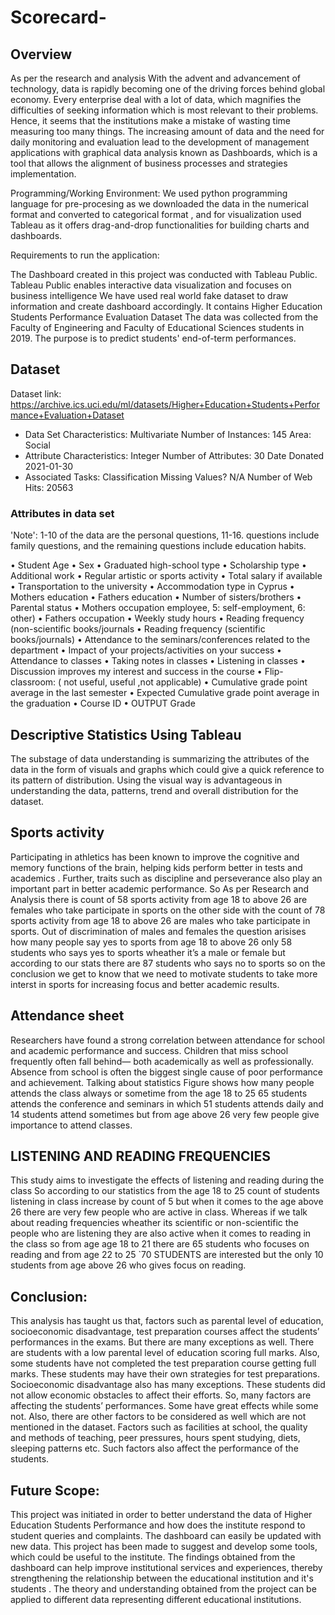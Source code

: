 # Scorecard-
## Overview
As per the research and analysis With the advent and advancement of technology, data is rapidly becoming one of the driving forces behind global economy. Every enterprise deal with a lot of data, which magnifies the difficulties of seeking information which is most relevant to their problems. Hence, it seems that the institutions make a mistake of wasting time measuring too many things. The increasing amount of data and the need for daily monitoring and evaluation lead to the development of management applications with graphical data analysis known as Dashboards, which is a tool that allows the alignment of business processes and strategies implementation.

Programming/Working Environment:
We  used python programming language for pre-procesing as we downloaded the data in the numerical format and converted to categorical format , and for visualization used Tableau  as it offers drag-and-drop functionalities for building charts and dashboards.

Requirements to run the application:

The Dashboard created in this project was conducted with Tableau Public. Tableau Public enables interactive data visualization and focuses on business intelligence
We have used real world fake dataset to draw information and create dashboard accordingly. It contains  Higher Education Students Performance Evaluation Dataset 
The data was collected from the Faculty of Engineering and Faculty of Educational Sciences students in 2019. The purpose is to predict students' end-of-term performances. 

## Dataset
Dataset link: https://archive.ics.uci.edu/ml/datasets/Higher+Education+Students+Performance+Evaluation+Dataset

* Data Set Characteristics:  	Multivariate	Number of Instances:	145	Area:	Social
* Attribute Characteristics:	Integer	Number of Attributes:	30	Date Donated	2021-01-30
* Associated Tasks:	Classification	Missing Values?	N/A	Number of Web Hits:	20563



### Attributes in data set 
'Note': 1-10 of the data are the personal questions, 11-16. questions include family questions, and the remaining questions include education habits.

•	Student Age 
•	Sex 
•	Graduated high-school type 
•	Scholarship type
•	Additional work
•	Regular artistic or sports activity
•	Total salary if available 
•	Transportation to the university
•	Accommodation type in Cyprus
•	Mothers education
•	Fathers education
•	Number of sisters/brothers 
•	Parental status
•	Mothers occupation employee, 5: self-employment, 6: other)
•	Fathers occupation
•	Weekly study hours
•	Reading frequency (non-scientific books/journals
•	Reading frequency (scientific books/journals)
•	Attendance to the seminars/conferences related to the department
•	Impact of your projects/activities on your success
•	Attendance to classes 
•	Taking notes in classes
•	Listening in classes
•	Discussion improves my interest and success in the course
•	Flip-classroom: ( not useful, useful ,not applicable)
•	Cumulative grade point average in the last semester 
•	Expected Cumulative grade point average in the graduation 
•	Course ID
•	OUTPUT Grade 

## Descriptive Statistics Using Tableau

The substage of data understanding is summarizing the attributes of the data in the form of visuals and graphs which could give a quick reference to its pattern of distribution. Using the visual way is advantageous in understanding the data, patterns, trend and overall distribution for the dataset.

## Sports activity 

Participating in athletics has been known to improve the cognitive and memory functions of the brain, helping kids perform better in tests and academics . Further, traits such as discipline and perseverance also play an important part in better academic performance.
So As per Research and Analysis there is count of 58 sports activity from age 18 to above 26 are  females who take participate in sports on the other side with the count of 78 sports activity from age 18 to above 26 are males who take participate in sports. 
Out of discrimination of males and females the question arisises how many people say yes to sports from age 18 to above 26 only 58 students who says yes to sports wheather it’s a male or female but according to our stats there are 87 students who says no to sports so on the conclusion we get to know that we need to motivate students to take more interst in sports for increasing focus and better academic results.

## Attendance sheet

Researchers have found a strong correlation between attendance for school and academic performance and success. Children that miss school frequently often fall behind— both academically as well as professionally. Absence from school is often the biggest single cause of poor performance and achievement. Talking about statistics Figure shows how many people attends the class always or sometime from the age 18 to 25 65 students attends the conference and seminars in which 51 students attends daily and 14 students attend sometimes but from age above 26 very few people give importance to attend classes.

## LISTENING AND READING FREQUENCIES 

This  study aims to investigate the effects of listening and reading  during the class
So according to our statistics  from the age 18 to 25 count of students listening in class increase by count of 5 but when it comes to the  age above 26 there are very few people who are active in class. Whereas if we talk about reading frequencies wheather its scientific or non-scientific the people who are listening they are also active when it comes to reading in the class so from age age 18 to 21 there are 65 students who  focuses on reading and from age 22 to 25 `70 STUDENTS are interested but the only 10 students from age above 26 who gives focus on reading.

## Conclusion:
This analysis has taught us that, factors such as parental level of education, socioeconomic disadvantage, test preparation courses affect the students’ performances in the exams. But there are many exceptions as well. There are students with a low parental level of education scoring full marks. Also, some students have not completed the test preparation course getting full marks. These students may have their own strategies for test preparations. Socioeconomic disadvantage also has many exceptions. These students did not allow economic obstacles to affect their efforts. So, many factors are affecting the students’ performances. Some have great effects while some not. Also, there are other factors to be considered as well which are not mentioned in the dataset. Factors such as facilities at school, the quality and methods of teaching, peer pressures, hours spent studying, diets, sleeping patterns etc. Such factors also affect the performance of the students.

## Future Scope:

This project was initiated in order to better understand the data of Higher Education Students Performance  and how does the institute respond to student  queries and complaints. The dashboard can easily be updated with new data. This project has been made to suggest and develop some tools, which could be useful to the institute. The findings obtained from the dashboard can help improve institutional  services and experiences, thereby strengthening the relationship between the educational institution and it's students . The theory and understanding obtained from the project can be applied to different data representing different educational institutions. 



